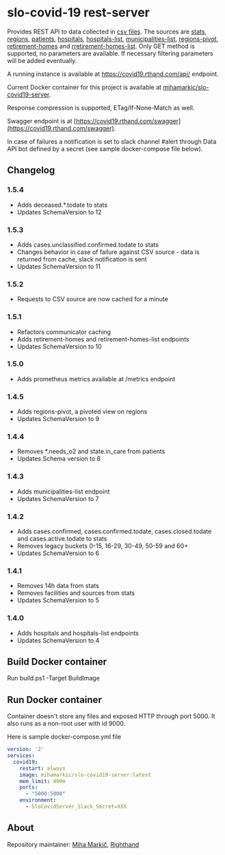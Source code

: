 # slo-covid-19 rest-server
Provides REST API to data collected in [csv files](https://github.com/slo-covid-19/data). The sources are [stats](https://covid19.rthand.com/api/stats), 
[regions](https://covid19.rthand.com/api/regions), [patients](https://covid19.rthand.com/api/patients), 
[hospitals](https://covid19.rthand.com/api/hospitals), [hospitals-list](https://covid19.rthand.com/api/hospitals-list), 
[municipalities-list](https://covid19.rthand.com/api/municipalities-list), [regions-pivot](https://covid19.rthand.com/api/regions-pivot), 
[retirement-homes](https://covid19.rthand.com/api/retirement-homes) and [rretirement-homes-list](https://covid19.rthand.com/api/retirement-homes-list).
Only GET method is supported, no parameters are available. If necessary filtering parameters will be added eventually.

A running instance is available at https://covid19.rthand.com/api/ endpoint.

Current Docker container for this project is available at [mihamarkic/slo-covid19-server](https://hub.docker.com/r/mihamarkic/slo-covid19-server).

Response compression is supported, ETag/If-None-Match as well.

Swagger endpoint is at [https://covid19.rthand.com/swagger](https://covid19.rthand.com/swagger).

In case of failures a notification is set to slack channel #alert through Data API bot defined by a secret (see sample docker-compose file below).

## Changelog

### 1.5.4

- Adds deceased.*.todate to stats
- Updates SchemaVersion to 12

### 1.5.3
   
- Adds cases.unclassified.confirmed.todate to stats
- Changes behavior in case of failure against CSV source - data is returned from cache, slack notification is sent
- Updates SchemaVersion to 11

### 1.5.2

- Requests to CSV source are now cached for a minute

### 1.5.1

- Refactors communicator caching
- Adds retirement-homes and retirement-homes-list endpoints
- Updates SchemaVersion to 10

### 1.5.0
 
- Adds prometheus metrics available at /metrics endpoint

### 1.4.5

- Adds regions-pivot, a pivoted view on regions
- Updates SchemaVersion to 9

### 1.4.4

- Removes *.needs_o2 and state.in_care from patients
- Updates Schema version to 8

### 1.4.3
- Adds municipalities-list endpoint
- Updates SchemaVersion to 7

### 1.4.2

- Adds cases.confirmed, cases.confirmed.todate, cases.closed.todate and cases.active.todate to stats
- Removes legacy buckets 0-15, 16-29, 30-49, 50-59 and 60+
- Updates SchemaVersion to 6

### 1.4.1

- Removes 14h data from stats
- Removes facilities and sources from stats
- Updates SchemaVersion to 5

### 1.4.0

- Adds hospitals and hospitals-list endpoints
- Updates SchemaVersion to 4

## Build Docker container

Run build.ps1 -Target BuildImage

## Run Docker container

Container doesn't store any files and exposed HTTP through port 5000. It also runs as a non-root user with id 9000.

Here is sample docker-compose.yml file

```yaml
version: '2'
services:
  covid19:
    restart: always
    image: mihamarkic/slo-covid19-server:latest
    mem_limit: 400m
    ports:
      - "5000:5000"
    environment:
      - SloCovidServer_Slack_Secret=XXX
```

## About

Repository maintainer: [Miha Markič](https://twitter.com/MihaMarkic), [Righthand](https://blog.rthand.com/)
